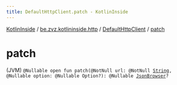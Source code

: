 ```yaml
---
title: DefaultHttpClient.patch - KotlinInside
---
```


[KotlinInside](../../index.html) / [be.zvz.kotlininside.http](../index.html) / [DefaultHttpClient](index.html) / [patch](./patch.html)

# patch

(JVM) `@Nullable open fun patch(@NotNull url: @NotNull `[`String`](https://kotlinlang.org/api/latest/jvm/stdlib/kotlin/-string/index.html)`, @Nullable option: @Nullable Option?): @Nullable `[`JsonBrowser`](../../be.zvz.kotlininside.json/-json-browser/index.html)`?`